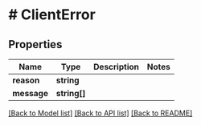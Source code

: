 # # ClientError

## Properties

Name | Type | Description | Notes
------------ | ------------- | ------------- | -------------
**reason** | **string** |  |
**message** | **string[]** |  |

[[Back to Model list]](../../README.md#models) [[Back to API list]](../../README.md#endpoints) [[Back to README]](../../README.md)
